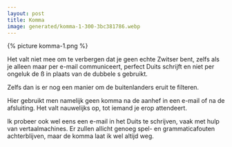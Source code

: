 ```yaml
---
layout: post
title: Komma
image: generated/komma-1-300-3bc381786.webp
---
```


{% picture komma-1.png %}

Het valt niet mee om te verbergen dat je geen echte Zwitser bent, zelfs als je alleen maar per e-mail communiceert, perfect Duits schrijft en niet per ongeluk de ß in plaats van de dubbele s gebruikt.

Zelfs dan is er nog een manier om de buitenlanders eruit te filteren.

Hier gebruikt men namelijk geen komma na de aanhef in een e-mail of na de afsluiting. Het valt nauwelijks op, tot iemand je erop attendeert.

Ik probeer ook wel eens een e-mail in het Duits te schrijven, vaak met hulp van vertaalmachines. Er zullen allicht genoeg spel- en grammaticafouten achterblijven, maar de komma laat ik wel altijd weg.
